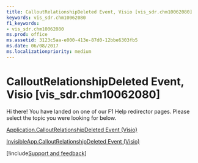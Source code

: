 ```yaml
---
title: CalloutRelationshipDeleted Event, Visio [vis_sdr.chm10062080]
keywords: vis_sdr.chm10062080
f1_keywords:
- vis_sdr.chm10062080
ms.prod: office
ms.assetid: 3123c5aa-e000-413e-87d0-12bbe6303fb5
ms.date: 06/08/2017
ms.localizationpriority: medium
---
```



# CalloutRelationshipDeleted Event, Visio [vis_sdr.chm10062080]

Hi there! You have landed on one of our F1 Help redirector pages. Please select the topic you were looking for below.

[Application.CalloutRelationshipDeleted Event (Visio)](https://msdn.microsoft.com/library/779e962c-85f7-e25e-22f7-529b392b93a2%28Office.15%29.aspx)

[InvisibleApp.CalloutRelationshipDeleted Event (Visio)](https://msdn.microsoft.com/library/1a4c30f1-e449-f713-3cec-b02029935d02%28Office.15%29.aspx)

[!include[Support and feedback](~/includes/feedback-boilerplate.md)]